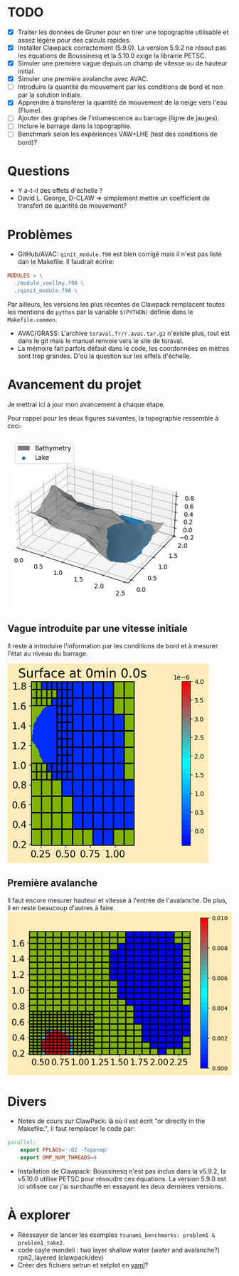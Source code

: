 # TODO
- [x] Traiter les données de Gruner pour en tirer une topographie utilisable et assez légère pour des calculs rapides.
- [x] Installer Clawpack correctement (5.9.0). La version 5.9.2 ne résout pas les équations de Boussinesq et la 5.10.0 exige la librairie PETSC.
- [x] Simuler une première vague depuis un champ de vitesse ou de hauteur initial.
- [x] Simuler une première avalanche avec AVAC.
- [ ] Introduire la quantité de mouvement par les conditions de bord et non par la solution initiale.
- [x] Apprendre à transférer la quantité de mouvement de la neige vers l'eau (Flume).
- [ ] Ajouter des graphes de l’intumescence au barrage (ligne de jauges).
- [ ] Inclure le barrage dans la topographie.
- [ ] Benchmark selon les expériences VAW+LHE (test des conditions de bord)?

# Questions
- Y a-t-il des effets d'échelle ?
- David L. George, D-CLAW => simplement mettre un coefficient de transfert de quantité de mouvement?

# Problèmes
- GitHub/AVAC: `qinit_module.f90` est bien corrigé mais il n'est pas listé dan le Makefile. Il faudrait écrire:
```Makefile
MODULES = \
  ./module_voellmy.f90 \
  ./qinit_module.f90 \
```
Par ailleurs, les versions les plus récentes de Clawpack remplacent toutes les mentions de `python` par la variable `$(PYTHON)` définie dans le `Makefile.common`.
- AVAC/GRASS: L'archive `toraval.fr/r.avac.tar.gz` n'existe plus, tout est dans le git mais le manuel renvoie vers le site de toraval.
- La mémoire fait parfois défaut dans le code, les coordonnées en mètres sont trop grandes. D'où la question sur les effets d'échelle.

# Avancement du projet
Je mettrai ici à jour mon avancement à chaque étape.

Pour rappel pour les deux figures suivantes, la topographie ressemble à ceci:

<img src="AVAC/Topography_bckp.png">

## Vague introduite par une vitesse initiale
Il reste à introduire l'information par les conditions de bord et à mesurer l'état au niveau du barrage.

<img src="Tsunami/movie.gif"/>

## Première avalanche
Il faut encore mesurer hauteur et vitesse à l'entrée de l'avalanche.
De plus, il en reste beaucoup d'autres à faire.
<img src="AVAC/movie.gif"/>

# Divers
- Notes de cours sur ClawPack: là où il est écrit "or directly in the Makefile:", il faut remplacer le code par:
```Makefile
parallel:
	export FFLAGS='-O2 -fopenmp'
	export OMP_NUM_THREADS=4
```
- Installation de Clawpack: Boussinesq n'est pas inclus dans la v5.9.2, la v5.10.0 utilise PETSC pour résoudre ces équations. La version 5.9.0 est ici utilisée car j'ai surchauffé en essayant les deux dernières versions.

# À explorer 
- Réessayer de lancer les exemples `tsunami_benchmarks: problem1 & problem1_take2`.
- code cayle mandeli : two layer shallow water (water and avalanche?) rpn2_layered (clawpack/dev)
- Créer des fichiers setrun et setplot en [yaml](https://python.land/data-processing/python-yaml)?
